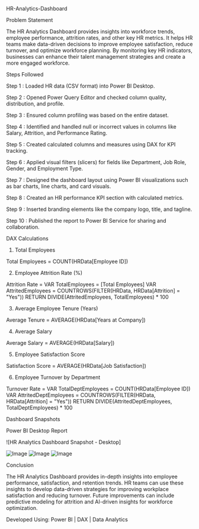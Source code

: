 HR-Analytics-Dashboard

Problem Statement

The HR Analytics Dashboard provides insights into workforce trends, employee performance, attrition rates, and other key HR metrics. It helps HR teams make data-driven decisions to improve employee satisfaction, reduce turnover, and optimize workforce planning. By monitoring key HR indicators, businesses can enhance their talent management strategies and create a more engaged workforce.

Steps Followed

Step 1 : Loaded HR data (CSV format) into Power BI Desktop.

Step 2 : Opened Power Query Editor and checked column quality, distribution, and profile.

Step 3 : Ensured column profiling was based on the entire dataset.

Step 4 : Identified and handled null or incorrect values in columns like Salary, Attrition, and Performance Rating.

Step 5 : Created calculated columns and measures using DAX for KPI tracking.

Step 6 : Applied visual filters (slicers) for fields like Department, Job Role, Gender, and Employment Type.

Step 7 : Designed the dashboard layout using Power BI visualizations such as bar charts, line charts, and card visuals.

Step 8 : Created an HR performance KPI section with calculated metrics.

Step 9 : Inserted branding elements like the company logo, title, and tagline.

Step 10 : Published the report to Power BI Service for sharing and collaboration.

DAX Calculations

1. Total Employees

Total Employees = COUNT(HRData[Employee ID])

2. Employee Attrition Rate (%)

Attrition Rate =
VAR TotalEmployees = [Total Employees]
VAR AttritedEmployees = COUNTROWS(FILTER(HRData, HRData[Attrition] = "Yes"))
RETURN DIVIDE(AttritedEmployees, TotalEmployees) * 100

3. Average Employee Tenure (Years)

Average Tenure = AVERAGE(HRData[Years at Company])

4. Average Salary

Average Salary = AVERAGE(HRData[Salary])

5. Employee Satisfaction Score

Satisfaction Score = AVERAGE(HRData[Job Satisfaction])

6. Employee Turnover by Department

Turnover Rate =
VAR TotalDeptEmployees = COUNT(HRData[Employee ID])
VAR AttritedDeptEmployees = COUNTROWS(FILTER(HRData, HRData[Attrition] = "Yes"))
RETURN DIVIDE(AttritedDeptEmployees, TotalDeptEmployees) * 100

Dashboard Snapshots

Power BI Desktop Report

![HR Analytics Dashboard Snapshot - Desktop]

![Image](https://github.com/user-attachments/assets/99a3e2fd-e776-48e9-a0c2-e2838d621172)
![Image](https://github.com/user-attachments/assets/1b7de19e-1597-4f85-a956-62aff4987e8f)
![Image](https://github.com/user-attachments/assets/d0c18249-1a7e-468e-ae18-7e7bc87bbd70)

Conclusion

The HR Analytics Dashboard provides in-depth insights into employee performance, satisfaction, and retention trends. HR teams can use these insights to develop data-driven strategies for improving workplace satisfaction and reducing turnover. Future improvements can include predictive modeling for attrition and AI-driven insights for workforce optimization.

Developed Using: Power BI | DAX | Data Analytics
